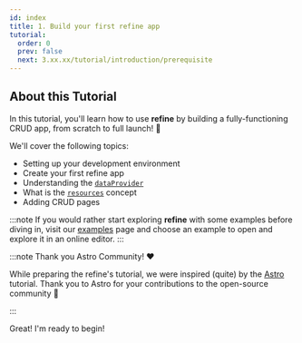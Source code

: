 ```yaml
---
id: index
title: 1. Build your first refine app
tutorial:
  order: 0
  prev: false
  next: 3.xx.xx/tutorial/introduction/prerequisite
---
```


## About this Tutorial

In this tutorial, you'll learn how to use **refine** by building a fully-functioning CRUD app, from scratch to full launch! 🚀

We'll cover the following topics:

- Setting up your development environment
- Create your first refine app
- Understanding the [`dataProvider`](/docs/3.xx.xx/api-reference/core/providers/data-provider/)
- What is the [`resources`](/docs/3.xx.xx/api-reference/core/components/refine-config/#resources) concept
- Adding CRUD pages
<!-- -   Understanding the `authProvider` -->

:::note
If you would rather start exploring **refine** with some examples before diving in, visit our [examples](/docs/3.xx.xx/examples/) page and choose an example to open and explore it in an online editor.
:::

:::note Thank you Astro Community! ❤️

While preparing the refine's tutorial, we were inspired (quite) by the [Astro](https://astro.build/) tutorial. Thank you to Astro for your contributions to the open-source community 🎉

:::

<Checklist>

<ChecklistItem id="looks-great">
Great! I'm ready to begin!
</ChecklistItem>

</Checklist>
